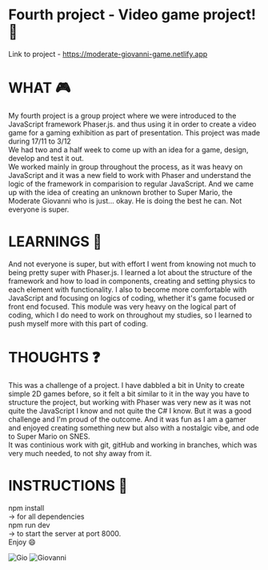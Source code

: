 # Fourth project - Video game project! 👾 <br>
Link to project - https://moderate-giovanni-game.netlify.app

# WHAT 🎮 <br>
My fourth project is a group project where we were introduced to the JavaScript framework Phaser.js. and thus using it in order to create a video game for a gaming exhibition as part of presentation. This project was made during 17/11 to 3/12 <br>
We had two and a half week to come up with an idea for a game, design, develop and test it out. <br>
We worked mainly in group throughout the process, as it was heavy on JavaScript and it was a new field to work with Phaser and understand the logic of the framework in comparision to regular JavaScript. And we came up with the idea of creating an unknown brother to Super Mario, the Moderate Giovanni who is just... okay. He is doing the best he can. Not everyone is super. <br>
# LEARNINGS 🍄 <br>
And not everyone is super, but with effort I went from knowing not much to being pretty super with Phaser.js. I learned a lot about the structure of the framework and how to load in components, creating and setting physics to each element with functionality. I also to become more comfortable with JavaScript and focusing on logics of coding, whether it's game focused or front end focused. This module was very heavy on the logical part of coding, which I do need to work on throughout my studies, so I learned to push myself more with this part of coding. <br>

# THOUGHTS ❓ <br>
This was a challenge of a project. I have dabbled a bit in Unity to create simple 2D games before, so it felt a bit similar to it in the way you have to structure the project, but working with Phaser was very new as it was not quite the JavaScript I know and not quite the C# I know. But it was a good challenge and I'm proud of the outcome. And it was fun as I am a gamer and enjoyed creating something new but also with a nostalgic vibe, and ode to Super Mario on SNES. <br>
It was continious work with git, gitHub and working in branches, which was very much needed, to not shy away from it. <br>
# INSTRUCTIONS 🍄 <br>
npm install <br>
-> for all dependencies <br>
npm run dev <br>
-> to start the server at port 8000. <br>
Enjoy 😄

![Gio](https://user-images.githubusercontent.com/90833604/167099414-64887a45-eeea-454e-b4ee-4b824fff5aa4.png)
![Giovanni](https://user-images.githubusercontent.com/90833604/167099427-020105fa-7dc5-4a66-83cd-01480e4ea3aa.png)
